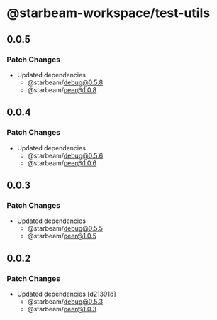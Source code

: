 # @starbeam-workspace/test-utils

## 0.0.5

### Patch Changes

- Updated dependencies
  - @starbeam/debug@0.5.8
  - @starbeam/peer@1.0.8

## 0.0.4

### Patch Changes

- Updated dependencies
  - @starbeam/debug@0.5.6
  - @starbeam/peer@1.0.6

## 0.0.3

### Patch Changes

- Updated dependencies
  - @starbeam/debug@0.5.5
  - @starbeam/peer@1.0.5

## 0.0.2

### Patch Changes

- Updated dependencies [d21391d]
  - @starbeam/debug@0.5.3
  - @starbeam/peer@1.0.3
